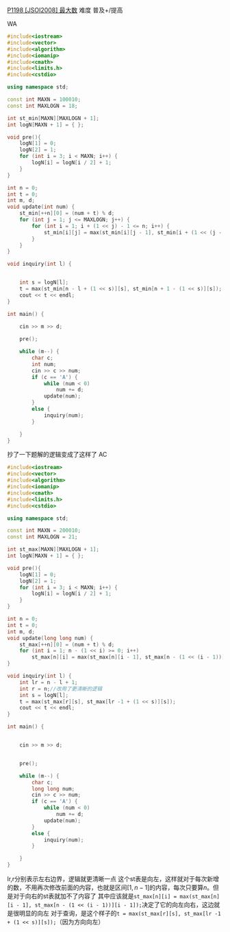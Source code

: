 [P1198 [JSOI2008] 最大数](https://www.luogu.com.cn/problem/P1198)
难度
普及+/提高

WA
```c++
#include<iostream>
#include<vector>
#include<algorithm>
#include<iomanip>
#include<cmath>
#include<limits.h>
#include<cstdio>

using namespace std;

const int MAXN = 100010;
const int MAXLOGN = 18;

int st_min[MAXN][MAXLOGN + 1];
int logN[MAXN + 1] = { };

void pre(){
	logN[1] = 0;
	logN[2] = 1;
	for (int i = 3; i < MAXN; i++) {
		logN[i] = logN[i / 2] + 1;
	}	
}

int n = 0;
int t = 0;
int m, d;
void update(int num) {
	st_min[++n][0] = (num + t) % d;
	for (int j = 1; j <= MAXLOGN; j++) {
		for (int i = 1; i + (1 << j) - 1 <= n; i++) {
			st_min[i][j] = max(st_min[i][j - 1], st_min[i + (1 << (j - 1))][j - 1]);
		}
	}
}

void inquiry(int l) {


	int s = logN[l];
	t = max(st_min[n - l + (1 << s)][s], st_min[n + 1 - (1 << s)][s]);
	cout << t << endl;
}

int main() {

	cin >> m >> d;
	
	pre();

	while (m--) {
		char c;
		int num;
 		cin >> c >> num;
		if (c == 'A') {
			while (num < 0)
				num += d;
			update(num);
		}
		else {
			inquiry(num);
		}

	}
}
```

抄了一下题解的逻辑变成了这样了
AC
```c++
#include<iostream>
#include<vector>
#include<algorithm>
#include<iomanip>
#include<cmath>
#include<limits.h>
#include<cstdio>

using namespace std;

const int MAXN = 200010;
const int MAXLOGN = 21;

int st_max[MAXN][MAXLOGN + 1];
int logN[MAXN + 1] = { };

void pre(){
	logN[1] = 0;
	logN[2] = 1;
	for (int i = 3; i < MAXN; i++) {
		logN[i] = logN[i / 2] + 1;
	}	
}

int n = 0;
int t = 0;
int m, d;
void update(long long num) {
	st_max[++n][0] = (num + t) % d;
	for (int i = 1; n - (1 << i) >= 0; i++)
		st_max[n][i] = max(st_max[n][i - 1], st_max[n - (1 << (i - 1))][i - 1]);
}

void inquiry(int l) {
	int lr = n - l + 1;
	int r = n;//改用了更清晰的逻辑
	int s = logN[l];
	t = max(st_max[r][s], st_max[lr -1 + (1 << s)][s]);
	cout << t << endl;
}

int main() {


	cin >> m >> d;


	pre();

	while (m--) {
		char c;
		long long num;
 		cin >> c >> num;
		if (c == 'A') {
			while (num < 0)
				num += d;
			update(num);
		}
		else {
			inquiry(num);
		}

	}
}
```
lr,r分别表示左右边界，逻辑就更清晰一点
这个st表是向左，这样就对于每次新增的数，不用再次修改前面的内容，也就是区间$[1,n-1]$的内容，每次只要算$n$。但是对于向右的st表就加不了内容了
其中应该就是`st_max[n][i] = max(st_max[n][i - 1], st_max[n - (1 << (i - 1))][i - 1]);`决定了它的向左向右，这边就是很明显的向左
对于查询，是这个样子的`t = max(st_max[r][s], st_max[lr -1 + (1 << s)][s]);`（因为方向向左）